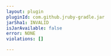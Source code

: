 ```yaml
---
layout: plugin
pluginId: com.github.jruby-gradle.jar
jarSha1: INVALID
isJarAvailable: false
error: NONE
violations: []

---
```

